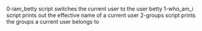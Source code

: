0-iam_betty script switches the current user to the user betty
1-who_am_i script prints out the effective name of a current user
2-groups script prints the groups a current user belongs to
